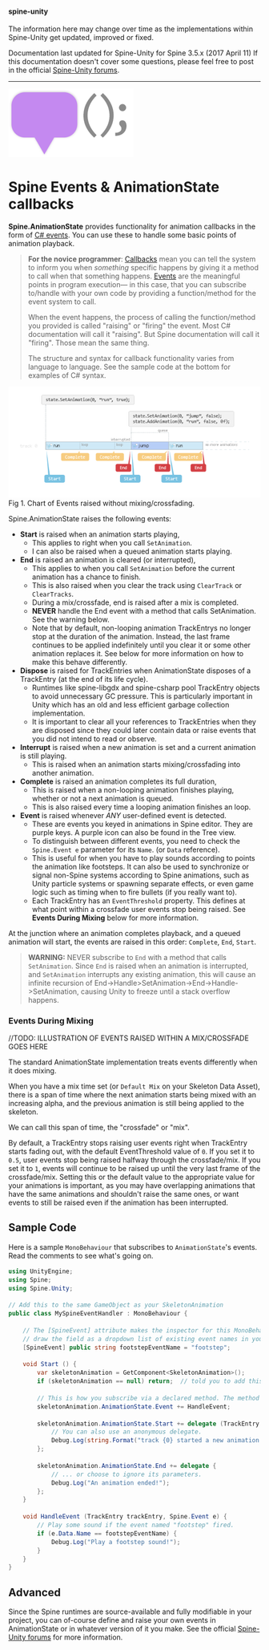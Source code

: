 #### spine-unity
The information here may change over time as the implementations within Spine-Unity get updated, improved or fixed.

Documentation last updated for Spine-Unity for Spine 3.5.x (2017 April 11)
If this documentation doesn't cover some questions, please feel free to post in the official [Spine-Unity forums](http://esotericsoftware.com/forum/viewforum.php?f=3). 

----------

![](/img/spine-runtimes-guide/spine-unity/events.png)
# Spine Events & AnimationState callbacks

**Spine.AnimationState** provides functionality for animation callbacks in the form of [C# events](https://msdn.microsoft.com/en-us/library/awbftdfh.aspx). You can use these to handle some basic points of animation playback.

> **For the novice programmer**: [Callbacks](https://en.wikipedia.org/wiki/Callback_%28computer_programming%29) mean you can tell the system to inform you when *something* specific happens by giving it a method to call when that something happens. [Events](https://en.wikipedia.org/wiki/Event_%28computing%29) are the meaningful points in program execution— in this case, that you can subscribe to/handle with your own code by providing a function/method for the event system to call.
> 
> When the event happens, the process of calling the function/method you provided is called "raising" or "firing" the event. Most C# documentation will call it "raising". But Spine documentation will call it "firing". Those mean the same thing. 
>  
> The structure and syntax for callback functionality varies from language to language. See the sample code at the bottom for examples of C# syntax.

![](/img/spine-runtimes-guide/spine-unity/callbackchart.png)
Fig 1. Chart of Events raised without mixing/crossfading.


Spine.AnimationState raises the following events:
 - **Start** is raised when an animation starts playing,
	 - This applies to right when you call `SetAnimation`.
	 - I can also be raised when a queued animation starts playing.
 - **End** is raised an animation is cleared (or interrupted),
	 - This applies to when you call `SetAnimation` before the current animation has a chance to finish.
	 - This is also raised when you clear the track using `ClearTrack` or `ClearTracks`.
	 - During a mix/crossfade, end is raised after a mix is completed.
	 - **NEVER** handle the End event with a method that calls SetAnimation. See the warning below.
	 - Note that by default, non-looping animation TrackEntrys no longer stop at the duration of the animation. Instead, the last frame continues to be applied indefinitely until you clear it or some other animation replaces it. See below for more information on how to make this behave differently.
 - **Dispose** is raised for TrackEntries when AnimationState disposes of a TrackEntry (at the end of its life cycle).
	 - Runtimes like spine-libgdx and spine-csharp pool TrackEntry objects to avoid unnecessary GC pressure. This is particularly important in Unity which has an old and less efficient garbage collection implementation.
	 - It is important to clear all your references to TrackEntries when they are disposed since they could later contain data or raise events that you did not intend to read or observe.
 - **Interrupt** is raised when a new animation is set and a current animation is still playing.
	 - This is raised when an animation starts mixing/crossfading into another animation.
 - **Complete** is raised an animation completes its full duration,
	 - This is raised when a non-looping animation finishes playing, whether or not a next animation is queued.
	 - This is also raised every time a looping animation finishes an loop.
 - **Event** is raised whenever *ANY* user-defined event is detected.
	 - These are events you keyed in animations in Spine editor. They are purple keys. A purple icon can also be found in the Tree view.
	 - To distinguish between different events, you need to check the `Spine.Event e` parameter for its `Name`. (or `Data` reference).
	 - This is useful for when you have to play sounds according to points the animation like footsteps. It can also be used to synchronize or signal non-Spine systems according to Spine animations, such as Unity particle systems or spawning separate effects, or even game logic such as timing when to fire bullets (if you really want to).
	 - Each TrackEntry has an `EventThreshold` property. This defines at what point within a crossfade user events stop being raised. See **Events During Mixing** below for more information.


At the junction where an animation completes playback, and a queued animation will start, the events are raised in this order: `Complete`, `End`, `Start`.

> **WARNING:**
> NEVER subscribe to `End` with a method that calls `SetAnimation`. Since `End` is raised when an animation is interrupted, and `SetAnimation` interrupts any existing animation, this will cause an infinite recursion of End->Handle>SetAnimation->End->Handle->SetAnimation, causing Unity to freeze until a stack overflow happens.

### Events During Mixing

//TODO: ILLUSTRATION OF EVENTS RAISED WITHIN A MIX/CROSSFADE GOES HERE

The standard AnimationState implementation treats events differently when it does mixing.

When you have a mix time set (or `Default Mix` on your Skeleton Data Asset), there is a span of time where the next animation starts being mixed with an increasing alpha, and the previous animation is still being applied to the skeleton.

We can call this span of time, the "crossfade" or "mix".

By default, a TrackEntry stops raising user events right when TrackEntry starts fading out, with the default EventThreshold value of `0`. If you set it to `0.5`, user events stop being raised halfway through the crossfade/mix. If you set it to `1`, events will continue to be raised up until the very last frame of the crossfade/mix. Setting this or the default value to the appropriate value for your animations is important, as you may have overlapping animations that have the same animations and shouldn't raise the same ones, or want events to still be raised even if the animation has been interrupted. 

## Sample Code

Here is a sample `MonoBehaviour` that subscribes to `AnimationState`'s events. Read the comments to see what's going on.
```csharp
using UnityEngine;
using Spine;
using Spine.Unity;

// Add this to the same GameObject as your SkeletonAnimation
public class MySpineEventHandler : MonoBehaviour {

	// The [SpineEvent] attribute makes the inspector for this MonoBehaviour
	// draw the field as a dropdown list of existing event names in your SkeletonData.
	[SpineEvent] public string footstepEventName = "footstep"; 

	void Start () {
		var skeletonAnimation = GetComponent<SkeletonAnimation>();
		if (skeletonAnimation == null) return;	// told you to add this to SkeletonAnimation's GameObject.

		// This is how you subscribe via a declared method. The method needs the correct signature.
		skeletonAnimation.AnimationState.Event += HandleEvent;

		skeletonAnimation.AnimationState.Start += delegate (TrackEntry trackEntry) {
			// You can also use an anonymous delegate.
			Debug.Log(string.Format("track {0} started a new animation.", trackEntry.TrackIndex));
		};

		skeletonAnimation.AnimationState.End += delegate {
			// ... or choose to ignore its parameters.
			Debug.Log("An animation ended!");
		};
	}

	void HandleEvent (TrackEntry trackEntry, Spine.Event e) {
		// Play some sound if the event named "footstep" fired.
		if (e.Data.Name == footstepEventName) {			
			Debug.Log("Play a footstep sound!");
		}
	}
}
```

## Advanced

Since the Spine runtimes are source-available and fully modifiable in your project, you can of-course define and raise your own events in AnimationState or in whatever version of it you make. See the official [Spine-Unity forums](http://esotericsoftware.com/forum/viewforum.php?f=3) for more information.

 